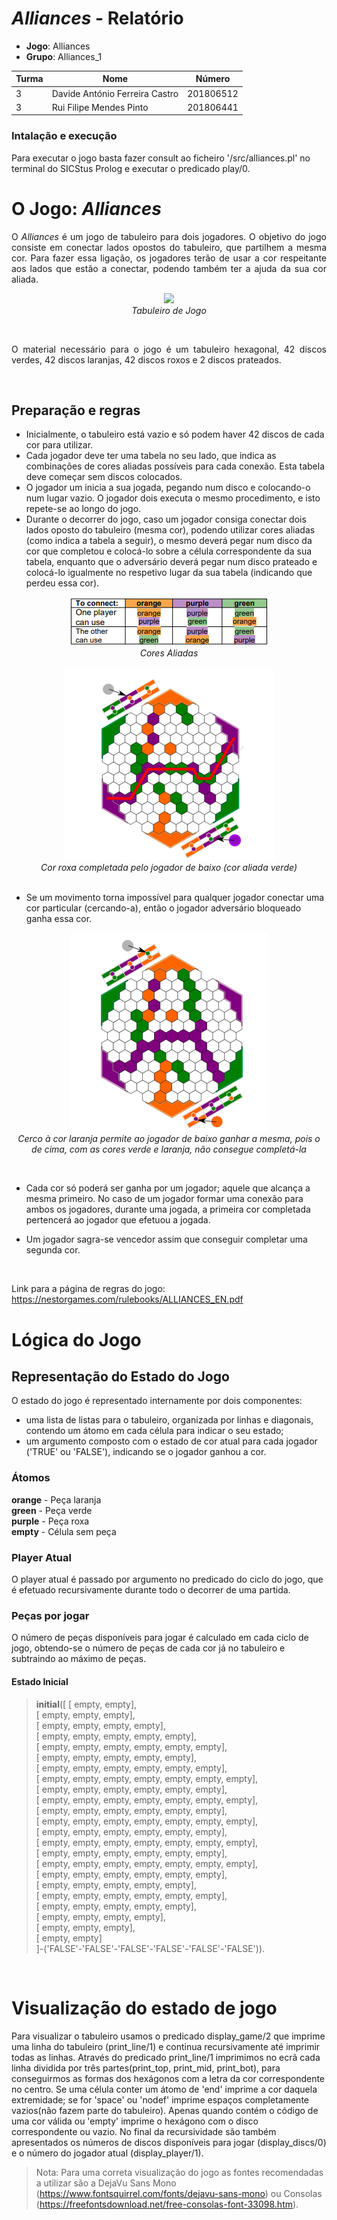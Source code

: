 # ***Alliances* - Relatório** 

- **Jogo**: Alliances
- **Grupo**: Alliances_1



| Turma  | Nome                             | Número    |
| -------|----------------------------------| ----------|
| 3      | Davide António Ferreira Castro   | 201806512 |
| 3      | Rui Filipe Mendes Pinto          | 201806441 |

### Intalação e execução ###
Para executar o jogo basta fazer consult ao ficheiro '/src/alliances.pl' no terminal do SICStus Prolog e executar o predicado play/0.


# O Jogo: *Alliances*
<p align="justify"> 
    O <i>Alliances</i> é um jogo de tabuleiro para dois jogadores. O objetivo do jogo consiste em conectar lados opostos do tabuleiro, que partilhem a mesma cor. Para fazer essa ligação, os jogadores terão de usar a cor respeitante aos lados que estão a conectar, podendo também ter a ajuda da sua cor aliada.
</p>

<p align="center">
    <img src="https://nestorgames.com/gameimages/alliances.jpg" /> <br />
    <i>Tabuleiro de Jogo</i>
</p>

<br />

<p align="justify"> 
    O material necessário para o jogo é um tabuleiro hexagonal, 42 discos verdes, 42 discos laranjas, 42 discos roxos e 2 discos prateados.
</p>

<br />

## Preparação e regras

- Inicialmente, o tabuleiro está vazio e só podem haver 42 discos de cada cor para utilizar. 
- Cada jogador deve ter uma tabela no seu lado, que indica as combinações de cores aliadas possíveis para cada conexão. Esta tabela deve começar sem discos colocados.
- O jogador um inicia a sua jogada, pegando num disco e colocando-o num lugar vazio. O jogador dois executa o mesmo procedimento, e isto repete-se ao longo do jogo.
- Durante o decorrer do jogo, caso um jogador consiga conectar dois lados oposto do tabuleiro (mesma cor), podendo utilizar cores aliadas (como indica a tabela a seguir), o mesmo deverá pegar num disco da cor que completou e colocá-lo sobre a célula correspondente da sua tabela, enquanto que o adversário deverá pegar num disco prateado e colocá-lo igualmente no respetivo lugar da sua tabela (indicando que perdeu essa cor). 


<p align="center">
    <img src="images/allied_colours.png" /> <br />
    <i>Cores Aliadas</i><br /><br />
    <img src="images/colour_won.png" /> <br />
    <i>Cor roxa completada pelo jogador de baixo (cor aliada verde)</i> <br /><br />
</p>



- Se um movimento torna impossível para qualquer jogador conectar uma cor particular (cercando-a), então o jogador adversário bloqueado ganha essa cor.


<p align="center">
    <img src="images/fence.png" /><br />
     <i>Cerco à cor laranja permite ao jogador de baixo ganhar a mesma, pois o de cima, com as cores verde e laranja, não consegue completá-la</i>
</p>

<br />

 - Cada cor só poderá ser ganha por um jogador; aquele que alcança a mesma primeiro. No caso de um jogador formar uma conexão para ambos os jogadores, durante uma jogada, a primeira cor completada pertencerá ao jogador que efetuou a jogada.

- Um jogador sagra-se vencedor assim que conseguir completar uma segunda cor.

<br />

Link para a página de regras do jogo: https://nestorgames.com/rulebooks/ALLIANCES_EN.pdf

# Lógica do Jogo #
## Representação do Estado do Jogo ##

O estado do jogo é representado internamente por dois componentes: 
- uma lista de listas para o tabuleiro, organizada por linhas e diagonais, contendo um átomo em cada célula para indicar o seu estado; 
- um argumento composto com o estado de cor atual para cada jogador ('TRUE' ou 'FALSE'), indicando se o jogador ganhou a cor.

### Átomos ###
**orange** - Peça laranja\
**green** - Peça verde\
**purple** - Peça roxa\
**empty** - Célula sem peça


### Player Atual ###
O player atual é passado por argumento no predicado do ciclo do jogo, que é efetuado recursivamente durante todo o decorrer de uma partida.


### Peças por jogar ###
O número de peças disponíveis para jogar é calculado em cada ciclo de jogo, obtendo-se o número de peças de cada cor já no tabuleiro e subtraindo ao máximo de peças.


#### Estado Inicial ####
>**initial**([
    [                                         empty,    empty],                            
    [                                     empty,   empty,   empty],                         
    [                                empty,    empty,   empty,  empty],                     
    [                           empty,    empty,    empty,   empty,   empty],               
    [                      empty,    empty,    empty,   empty,   empty,   empty],           
    [                          empty,     empty,   empty,   empty,    empty],               
    [                      empty,    empty,    empty,   empty,   empty,   empty],           
    [                 empty,   empty,     empty,   empty,   empty,    empty,   empty],      
    [                      empty,    empty,    empty,   empty,  empty,   empty],           
    [                 empty,   empty,     empty,    empty,   empty,    empty,   empty],      
    [                      empty,    empty,    empty,   empty,  empty,   empty],           
    [                 empty,   empty,     empty,   empty,     empty,    empty,   empty],      
    [                      empty,    empty,    empty,   empty,  empty,   empty],           
    [                 empty,   empty,     empty,   empty,     empty,    empty,   empty],      
    [                      empty,    empty,    empty,   empty,   empty,   empty],           
    [                 empty,   empty,     empty,   empty,     empty,    empty,   empty],      
    [                      empty,    empty,    empty,   empty,   empty,   empty],           
    [                           empty,    empty,   empty,    empty,   empty],               
    [                      empty,    empty,    empty,   empty,   empty,   empty],           
    [                           empty,    empty,   empty,   empty,   empty],                
    [                                empty,    empty,   empty,   empty],                    
    [                                     empty,   empty,   empty],                         
    [                                          empty,   empty]                              
    ]-('FALSE'-'FALSE'-'FALSE'-'FALSE'-'FALSE'-'FALSE')).

<br />

<!-- #### Estado Intermédio
>**mid**([\
    [nodef, nodef, nodef, nodef, space, purpleEnd, purpleEnd, purpleEnd, purpleEnd, purpleEnd      ],\
    [nodef, nodef, nodef, nodef, space,                          empty, purple, empty, empty, empty                 ],\
    [nodef, nodef, orangeEnd,                          empty, empty, purple, empty, empty, empty, empty, empty,          greenEndSpace],\
    [nodef, nodef, orangeEndSpace,                empty, empty, empty, empty, empty, empty, empty, empty, empty,          greenEndSpace],\
    [nodef, orangeEnd,                          empty, empty, empty, empty, empty, empty, empty, empty, empty, empty,          greenEndSpace],\
    [nodef, orangeEndSpace,                  empty, empty, green, empty, empty, empty, empty, empty, empty, empty, empty,           greenEndSpace],\
    [orangeEnd,                          empty, empty, empty, empty, empty, empty, orange, empty, empty, empty, empty, empty,           greenEndSpace],\
    [nodef, space,                          empty, empty, empty, empty, empty, empty, green, empty, empty, empty, empty                          ],\
    [greenEnd,                           empty, empty, empty, empty, empty, empty, empty, empty, empty, empty, empty, empty,            orangeEndSpace],\
    [nodef, greenEndSpace,                   empty, empty, empty, empty, empty, empty, empty, empty, empty, empty, empty,           orangeEndSpace],\
    [nodef, greenEnd,                           empty, empty, empty, empty, orange, empty, empty, empty, empty, empty,         orangeEndSpace],\
    [nodef, nodef, greenEndSpace,                 empty, empty, empty, empty, empty\, empty, empty, empty, empty,          orangeEndSpace],\
    [nodef, nodef, greenEnd,                           empty, empty, empty, empty, empty, empty, empty, empty,           orangeEndSpace],\
    [nodef, nodef, nodef, nodef, space,                          empty, empty, empty, empty, empty                                     ],\
    [nodef, nodef, nodef, nodef, space, purpleEnd, purpleEnd, purpleEnd, purpleEnd, purpleEnd]\
]).

<br />

#### Estado Final
>**final**([\
    [nodef, nodef, nodef, nodef, space, purpleEnd, purpleEnd, purpleEnd, purpleEnd, purpleEnd      ],\
    [nodef, nodef, nodef, nodef, space,                          empty, purple, empty, empty, empty                 ],\
    [nodef, nodef, orangeEnd,                          empty, empty, purple, empty, empty, empty, empty, empty,          greenEndSpace],\
    [nodef, nodef, orangeEndSpace,                empty, empty, purple, empty, empty, empty, empty, empty, green,          greenEndSpace],\
    [nodef, orangeEnd,                          empty, empty, empty, purple, empty, empty, empty, empty, green, empty,          greenEndSpace],\
    [nodef, orangeEndSpace,                  empty, empty, green, purple, empty, empty, empty, empty, green, empty, empty,           greenEndSpace],\
    [orangeEnd,                          empty, empty, empty, empty, purple, green, orange, empty, green, empty, empty, empty,           greenEndSpace],\
    [nodef, space,                          empty, empty, empty, purple, empty, empty, green, green, empty, empty, empty                          ],\
    [greenEnd,                           empty, empty, empty, empty, purple, empty, green, green, empty, empty, empty, empty,            orangeEndSpace],\
    [nodef, greenEndSpace,                   empty, empty, empty, purple, empty, green, empty, empty, empty, empty, empty,           orangeEndSpace],\
    [nodef, greenEnd,                           empty, empty, empty, purple, green, orange, empty, empty, empty, empty,         orangeEndSpace],\
    [nodef, nodef, greenEndSpace,                 empty, green, purple, green, empty, empty, empty, empty, empty,           orangeEndSpace],\
    [nodef, nodef, greenEnd,                           green, green, purple, empty, empty, empty, empty, empty,           orangeEndSpace],\
    [nodef, nodef, nodef, nodef, space,                          purple, empty, empty, empty, empty                                     ],\
    [nodef, nodef, nodef, nodef, space, purpleEnd, purpleEnd, purpleEnd, purpleEnd, purpleEnd]\
]).

<br /><br />
<p align="center">
    <img src="images/InitialBoard.png" /><br />
    <i>Tabuleiro no Estado Inicial</i><br /> <br /><br />
    <img src="images/MidBoard.png" /><br />
    <i>Tabuleiro no Estado Intermédio</i><br /> <br /><br />
    <img src="images/FinalBoard.png" /><br />
    <i>Tabuleiro no Estado Final</i><br /> <br />
</p> -->

# Visualização do estado de jogo ##
Para visualizar o tabuleiro usamos o predicado display_game/2 que imprime uma linha do tabuleiro (print_line/1) e continua recursivamente até imprimir todas as linhas. 
Através do predicado print_line/1 imprimimos no ecrã cada linha dividida por três partes(print_top, print_mid, print_bot), para conseguirmos as formas dos hexágonos com a letra da cor correspondente no centro. 
Se uma célula conter um átomo de 'end' imprime a cor daquela extremidade; se for 'space' ou 'nodef' imprime espaços completamente vazios(não fazem parte do tabuleiro). Apenas quando contém o código de uma cor válida ou 'empty' imprime o hexágono com o disco correspondente ou vazio.
No final da recursividade são também apresentados os números de discos disponíveis para jogar (display_discs/0) e o número do jogador atual (display_player/1).


>Nota: Para uma correta visualização do jogo as fontes recomendadas a utilizar são a DejaVu Sans Mono (https://www.fontsquirrel.com/fonts/dejavu-sans-mono)  ou Consolas (https://freefontsdownload.net/free-consolas-font-33098.htm).